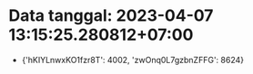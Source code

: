 # Data tanggal: 2023-04-07 13:15:25.280812+07:00

* {'hKIYLnwxKO1fzr8T': 4002, 'zwOnq0L7gzbnZFFG': 8624}

